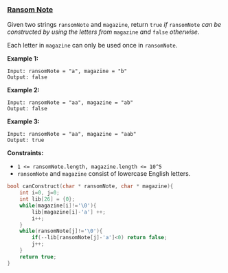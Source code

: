 ### [Ransom Note](https://leetcode.com/problems/ransom-note/)

Given two strings `ransomNote` and `magazine`, return `true` *if* `ransomNote` *can be constructed by using the letters from* `magazine` *and* `false` *otherwise*.

Each letter in `magazine` can only be used once in `ransomNote`.

 

**Example 1:**

```
Input: ransomNote = "a", magazine = "b"
Output: false
```

**Example 2:**

```
Input: ransomNote = "aa", magazine = "ab"
Output: false
```

**Example 3:**

```
Input: ransomNote = "aa", magazine = "aab"
Output: true
```

 

**Constraints:**

- `1 <= ransomNote.length, magazine.length <= 10^5`
- `ransomNote` and `magazine` consist of lowercase English letters.

```C
bool canConstruct(char * ransomNote, char * magazine){
    int i=0, j=0;
    int lib[26] = {0};
    while(magazine[i]!='\0'){
        lib[magazine[i]-'a'] ++;
        i++;
    } 
    while(ransomNote[j]!='\0'){
        if(--lib[ransomNote[j]-'a']<0) return false;
        j++;
    }
    return true;
}
```

